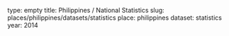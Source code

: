 type: empty
title: Philippines / National Statistics
slug: places/philippines/datasets/statistics
place: philippines
dataset: statistics
year: 2014
